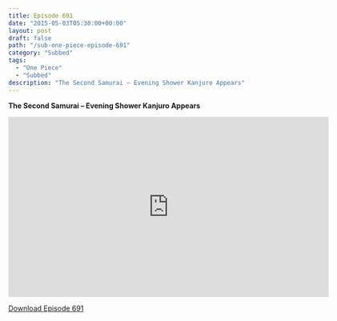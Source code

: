 ```yaml
---
title: Episode 691
date: "2015-05-03T05:30:00+00:00"
layout: post
draft: false
path: "/sub-one-piece-episode-691"
category: "Subbed"
tags:
  - "One Piece"
  - "Subbed"
description: "The Second Samurai – Evening Shower Kanjuro Appears"
---
```


**The Second Samurai – Evening Shower Kanjuro Appears**

<iframe width="640" height="360" src="https://www.rapidvideo.com/e/G6FRPGEPLV" frameborder="0" marginwidth=0 marginheight=0 scrolling=no allowfullscreen></iframe>

<a href="http://ouo.io/qs/eCodkFEQ?s=https://rapidvid.to/d/https://www.rapidvideo.com/e/G6FRPGEPLV">Download Episode 691</a>
